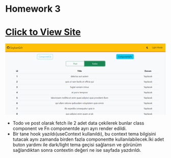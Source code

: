 # Homework 3
# [Click to View Site](https://post-todos-theme.netlify.app)
![Site Resmi](public/site-image.PNG)

- Todo ve post olarak fetch ile 2 adet data çekilerek bunlar class component ve Fn componentde ayrı ayrı render edildi.
- Bir tane hook yazıldı(useContext kullanıldı), bu context tema bilgisini tutacak aynı zamanda birden fazla componentte kullanılabilecek.İki adet buton yardımı ile dark/light tema geçisi sağlansın ve görünüm sağlandıktan sonra contextin değeri ne ise sayfada yazdırıldı.

